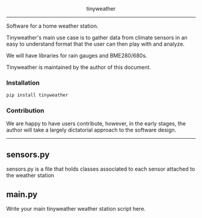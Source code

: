 <p align="center">
  tinyweather
</p>

---------------------------

Software for a home weather station.

Tinyweather's main use case is to gather data from climate sensors in an easy to understand format that the user can then play with and analyze.

We will have libraries for rain gauges and BME280/680s.

Tinyweather is maintained by the author of this document.

### Installation

```bash
pip install tinyweather
```

### Contribution

We are happy to have users contribute, however, in the early stages, the author will take a largely dictatorial approach to the software design.

---
## sensors.py

sensors.py is a file that holds classes associated to each sensor attached to the weather station

## main.py

Write your main tinyweather weather station script here.
